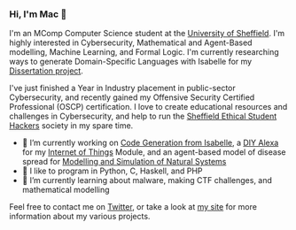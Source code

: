 ### Hi, I'm Mac 👋

I'm an MComp Computer Science student at the [University of Sheffield](https://www.sheffield.ac.uk/dcs). I'm highly interested in Cybersecurity, Mathematical and Agent-Based modelling, Machine Learning, and Formal Logic. I'm currently researching ways to generate Domain-Specific Languages with Isabelle for my [Dissertation project](https://github.com/Twigonometry/IsabelleDSL).

I've just finished a Year in Industry placement in public-sector Cybersecurity, and recently gained my Offensive Security Certified Professional (OSCP) certification. I love to create educational resources and challenges in Cybersecurity, and help to run the [Sheffield Ethical Student Hackers](https://shefesh.com) society in my spare time.

- 🔭 I’m currently working on [Code Generation from Isabelle](https://github.com/Twigonometry/IsabelleDSL), a [DIY Alexa](https://iot.unphone.net/#diy-alexa) for my [Internet of Things](http://www.dcs.shef.ac.uk/intranet/teaching/public/modules/level3/com3505.html) Module, and an agent-based model of disease spread for [Modelling and Simulation of Natural Systems](http://www.dcs.sheffield.ac.uk/intranet/teaching/public/modules/level3/com3001.html)
- 💬 I like to program in Python, C, Haskell, and PHP
- 🌱 I’m currently learning about malware, making CTF challenges, and mathematical modelling

Feel free to contact me on [Twitter](https://twitter.com/mac__goodwin), or take a look at [my site](https://www.mac-goodwin.com/) for more information about my various projects.

<!--
**Twigonometry/Twigonometry** is a ✨ _special_ ✨ repository because its `README.md` (this file) appears on your GitHub profile.

Here are some ideas to get you started:

- 🔭 I’m currently working on ...
- 🌱 I’m currently learning ...
- 👯 I’m looking to collaborate on ...
- 🤔 I’m looking for help with ...
- 💬 Ask me about ...
- 📫 How to reach me: ...
- 😄 Pronouns: ...
- ⚡ Fun fact: ...
-->
